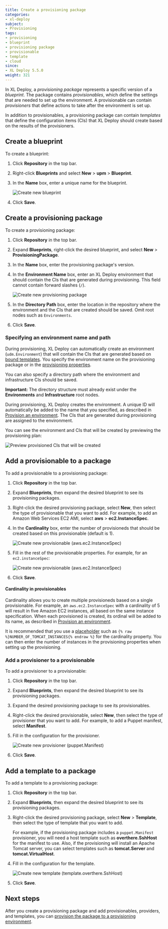 ```yaml
---
title: Create a provisioning package
categories:
- xl-deploy
subject:
- Provisioning
tags:
- provisioning
- blueprint
- provisioning package
- provisionable
- template
- cloud
since:
- XL Deploy 5.5.0
weight: 321
---
```


In XL Deploy, a *provisioning package* represents a specific version of a *blueprint*. The package contains *provisionables*, which define the settings that are needed to set up the environment. A provisionable can contain *provisioners* that define actions to take after the environment is set up.

In addition to provisionables, a provisioning package can contain *templates* that define the configuration items (CIs) that XL Deploy should create based on the results of the provisioners.

## Create a blueprint

To create a blueprint:

1. Click **Repository** in the top bar.
1. Right-click **Blueprints** and select **New** > **upm** > **Blueprint**.
1. In the **Name** box, enter a unique name for the blueprint.

    ![Create new blueprint](images/provisioning-create-new-blueprint.png)

1. Click **Save**.

## Create a provisioning package

To create a provisioning package:

1. Click **Repository** in the top bar.
1. Expand **Blueprints**, right-click the desired blueprint, and select **New** > **ProvisioningPackage**.
1. In the **Name** box, enter the provisioning package's version.
1. In the **Environment Name** box, enter an XL Deploy environment that should contain the CIs that are generated during provisioning. This field cannot contain forward slashes (`/`).

    ![Create new provisioning package](images/provisioning-create-new-provisioning-package.png)

1. In the **Directory Path** box, enter the location in the repository where the environment and the CIs that are created should be saved. Omit root nodes such as `Environments`.
1. Click **Save**.

### Specifying an environment name and path

During provisioning, XL Deploy can automatically create an environment (`udm.Environment`) that will contain the CIs that are generated based on [bound templates](/xl-deploy/concept/provisioning-and-ci-templates.html). You specify the environment name on the provisioning package or in the [provisioning properties](/xl-deploy/how-to/provision-an-environment.html).

You can also specify a directory path where the environment and infrastructure CIs should be saved.

**Important:** The directory structure must already exist under the **Environments** and **Infrastructure** root nodes.

During provisioning, XL Deploy creates the environment. A unique ID will automatically be added to the name that you specified, as described in [Provision an environment](/xl-deploy/how-to/provision-an-environment.html#the-unique-provisioning-id). The CIs that are generated during provisioning are assigned to the environment.

You can see the environment and CIs that will be created by previewing the provisioning plan:

![Preview provisioned CIs that will be created](images/provisioning-create-provisioned-cis.png)

## Add a provisionable to a package

To add a provisionable to a provisioning package:

1. Click **Repository** in the top bar.
1. Expand **Blueprints**, then expand the desired blueprint to see its provisioning packages.
1. Right-click the desired provisioning package, select **New**, then select the type of provisionable that you want to add. For example, to add an Amazon Web Services EC2 AMI, select **aws** > **ec2.InstanceSpec**.
1. In the **Cardinality** box, enter the number of provisioneds that should be created based on this provisionable (default is 1).

    ![Create new provisionable (aws.ec2.InstanceSpec)](images/provisioning-create-new-provisionable-01.png)

1. Fill in the rest of the provisionable properties. For example, for an `ec2.instanceSpec`:

    ![Create new provisionable (aws.ec2.InstanceSpec)](images/provisioning-create-new-provisionable-02.png)

1. Click **Save**.

#### Cardinality in provisionables

Cardinality allows you to create multiple provisioneds based on a single provisionable. For example, an `aws.ec2.InstanceSpec` with a cardinality of 5 will result in five Amazon EC2 instances, all based on the same instance specification. When each provisioned is created, its ordinal will be added to its name, as described in [Provision an environment](/xl-deploy/how-to/provision-an-environment.html#the-unique-provisioning-id).

It is recommended that you use a [placeholder](/xl-deploy/how-to/using-placeholders-in-xl-deploy.html) such as `{% raw %}NUMBER_OF_TOMCAT_INSTANCES{% endraw %}` for the cardinality property. You can then enter the number of instances in the provisioning properties when setting up the provisioning.

### Add a provisioner to a provisionable

To add a provisioner to a provisionable:

1. Click **Repository** in the top bar.
1. Expand **Blueprints**, then expand the desired blueprint to see its provisioning packages.
1. Expand the desired provisioning package to see its provisionables.
1. Right-click the desired provisionable, select **New**, then select the type of provisioner that you want to add. For example, to add a Puppet manifest, select **Manifest**.
1. Fill in the configuration for the provisioner.

    ![Create new provisioner (puppet.Manifest)](images/provisioning-create-new-provisioner.png)

1. Click **Save**.

## Add a template to a package

To add a template to a provisioning package:

1. Click **Repository** in the top bar.
1. Expand **Blueprints**, then expand the desired blueprint to see its provisioning packages.
1. Right-click the desired provisioning package, select **New** > **Template**, then select the type of template that you want to add.

    For example, if the provisioning package includes a `puppet.Manifest` provisioner, you will need a host template such as **overthere.SshHost** for the manifest to use. Also, if the provisioning will install an Apache Tomcat server, you can select templates such as **tomcat.Server** and **tomcat.VirtualHost**.

1. Fill in the configuration for the template.

    ![Create new template (template.overthere.SshHost)](images/provisioning-create-new-template.png)

1. Click **Save**.

## Next steps

After you create a provisioning package and add provisionables, providers, and templates, you can [provision the package to a provisioning environment](/xl-deploy/how-to/provision-an-environment.html).

